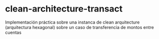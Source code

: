 # clean-architecture-transact
Implementación práctica sobre una instanca de clean arquitecture (arquitectura hexagonal) sobre un caso de transferencia de montos entre cuentas
